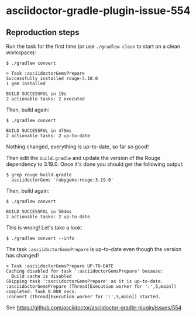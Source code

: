 # asciidoctor-gradle-plugin-issue-554

## Reproduction steps

Run the task for the first time (or use `./gradlew clean` to start on a clean workspace):

```console
$ ./gradlew convert

> Task :asciidoctorGemsPrepare
Successfully installed rouge-3.18.0
1 gem installed

BUILD SUCCESSFUL in 19s
2 actionable tasks: 2 executed
```

Then, build again:

```console
$ ./gradlew convert

BUILD SUCCESSFUL in 479ms
2 actionable tasks: 2 up-to-date
```

Nothing changed, everything is up-to-date, so far so good!

Then edit the `build.gradle` and update the version of the Rouge dependency to 3.19.0.
Once it's done you should get the following output:

```console
$ grep rouge build.gradle
  asciidoctorGems 'rubygems:rouge:3.19.0'
```

Then, build again:

```console
$ ./gradlew convert

BUILD SUCCESSFUL in 504ms
2 actionable tasks: 2 up-to-date
```

This is wrong! Let's take a look:


```console
$ ./gradlew convert --info
```

The task `:asciidoctorGemsPrepare` is up-to-date even though the version has changed!

```
> Task :asciidoctorGemsPrepare UP-TO-DATE
Caching disabled for task ':asciidoctorGemsPrepare' because:
  Build cache is disabled
Skipping task ':asciidoctorGemsPrepare' as it is up-to-date.
:asciidoctorGemsPrepare (Thread[Execution worker for ':',5,main]) completed. Took 0.008 secs.
:convert (Thread[Execution worker for ':',5,main]) started.
```

See https://github.com/asciidoctor/asciidoctor-gradle-plugin/issues/554
